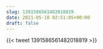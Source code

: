 ```yaml
---
slug: 1391586561482018819
date: 2021-05-10 02:51:05+00:00
draft: false
---
```


{{< tweet 1391586561482018819 >}}
